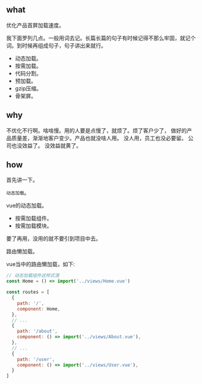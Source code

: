 ## what

优化产品首屏加载速度。

我下面罗列几点。一般用词去记。长篇长篇的句子有时候记得不那么牢固，就记个词。到时候再组成句子，句子讲出来就行。


- 动态加载。
- 按需加载。
- 代码分割。
- 预加载。
- gzip压缩。
- 骨架屏。

## why

不优化不行啊。啥啥慢。用的人要是点慢了，就烦了。烦了客户少了，
做好的产品质量差，渐渐地客户变少。产品也就没啥人用。
没人用，员工也没必要留。
公司也没效益了。
没效益就黄了。

## how

首先讲一下。

`动态加载`。

vue的动态加载。

- 按需加载组件。
- 按需加载模块。

要了再用，没用的就不要引到项目中去。

路由懒加载。

vue当中的路由懒加载，如下:
```js
// 动态加载组件这样式滴
const Home = () => import('../views/Home.vue')

const routes = [
  {
    path: '/',
    component: Home,
  },
  // ...
  {
    path: '/about',
    component: () => import('../views/About.vue'),
  },
  // ...
  {
    path: '/user',
    component: () => import('../views/User.vue'),
  }
]
```
